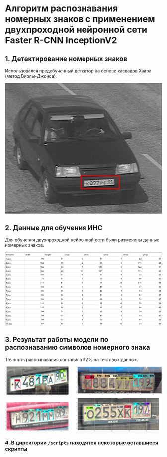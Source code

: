 # Алгоритм распознавания номерных знаков с применением двухпроходной нейронной сети Faster R-CNN InceptionV2

## 1. Детектирование номерных знаков

Использовался предобученный детектор на основе каскадов Хаара (метод Виолы-Джонса).

![](https://github.com/MakarovR/object_detection_car_plate/blob/main/images/pic2.jpg)

## 2. Данные для обучения ИНС

Для обучения двухпроходной нейронной сети были размечены данные номерных знаков.

![](https://github.com/MakarovR/object_detection_car_plate/blob/main/images/pic3.jpg)

## 3. Результат работы модели по распознаванию символов номерного знака

Точность распознавания составила 92% на тестовых данных.

![](https://github.com/MakarovR/object_detection_car_plate/blob/main/images/pic4.jpg)

### 4. В директории `/scripts` находятся некоторые оставшиеся скрипты
